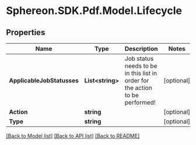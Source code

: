 # Sphereon.SDK.Pdf.Model.Lifecycle
## Properties

Name | Type | Description | Notes
------------ | ------------- | ------------- | -------------
**ApplicableJobStatusses** | **List&lt;string&gt;** | Job status needs to be in this list in order for the action to be performed! | [optional] 
**Action** | **string** |  | [optional] 
**Type** | **string** |  | [optional] 

[[Back to Model list]](../README.md#documentation-for-models) [[Back to API list]](../README.md#documentation-for-api-endpoints) [[Back to README]](../README.md)


